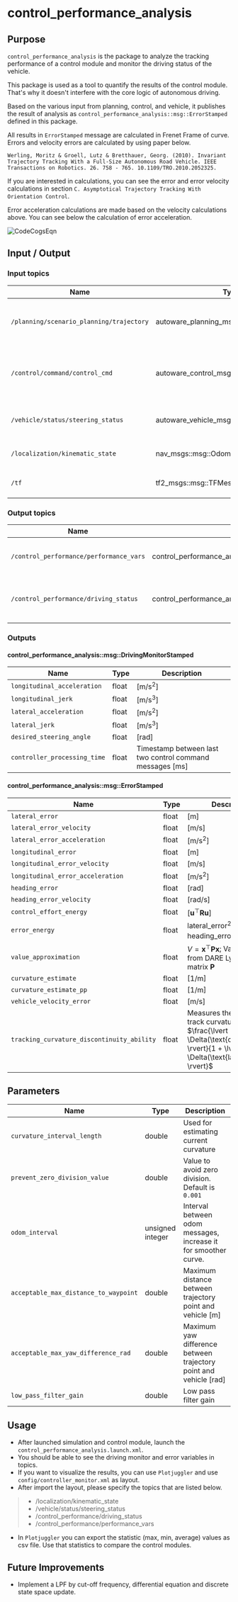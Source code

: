 # control_performance_analysis

## Purpose

`control_performance_analysis` is the package to analyze the tracking performance of a control module and monitor the driving status of the vehicle.

This package is used as a tool to quantify the results of the control module.
That's why it doesn't interfere with the core logic of autonomous driving.

Based on the various input from planning, control, and vehicle, it publishes the result of analysis as `control_performance_analysis::msg::ErrorStamped` defined in this package.

All results in `ErrorStamped` message are calculated in Frenet Frame of curve. Errors and velocity errors are calculated by using paper below.

<!-- cspell: ignore Werling Moritz Groell Lutz Bretthauer Georg -->

`Werling, Moritz & Groell, Lutz & Bretthauer, Georg. (2010). Invariant Trajectory Tracking With a Full-Size Autonomous Road Vehicle. IEEE Transactions on Robotics. 26. 758 - 765. 10.1109/TRO.2010.2052325.`

If you are interested in calculations, you can see the error and error velocity calculations in section `C. Asymptotical Trajectory Tracking With Orientation Control`.

Error acceleration calculations are made based on the velocity calculations above. You can see below the calculation of error acceleration.

![CodeCogsEqn](https://user-images.githubusercontent.com/45468306/169027099-ef15b306-2868-4084-a350-0e2b652c310f.png)

## Input / Output

### Input topics

| Name                                     | Type                                       | Description                                 |
| ---------------------------------------- | ------------------------------------------ | ------------------------------------------- |
| `/planning/scenario_planning/trajectory` | autoware_planning_msgs::msg::Trajectory    | Output trajectory from planning module.     |
| `/control/command/control_cmd`           | autoware_control_msgs::msg::Control        | Output control command from control module. |
| `/vehicle/status/steering_status`        | autoware_vehicle_msgs::msg::SteeringReport | Steering information from vehicle.          |
| `/localization/kinematic_state`          | nav_msgs::msg::Odometry                    | Use twist from odometry.                    |
| `/tf`                                    | tf2_msgs::msg::TFMessage                   | Extract ego pose from tf.                   |

### Output topics

| Name                                    | Type                                                     | Description                                         |
| --------------------------------------- | -------------------------------------------------------- | --------------------------------------------------- |
| `/control_performance/performance_vars` | control_performance_analysis::msg::ErrorStamped          | The result of the performance analysis.             |
| `/control_performance/driving_status`   | control_performance_analysis::msg::DrivingMonitorStamped | Driving status (acceleration, jerk etc.) monitoring |

### Outputs

#### control_performance_analysis::msg::DrivingMonitorStamped

| Name                         | Type  | Description                                                           |
| ---------------------------- | ----- | --------------------------------------------------------------------- |
| `longitudinal_acceleration`  | float | $[ \mathrm{m/s^2} ]$                                                  |
| `longitudinal_jerk`          | float | $[ \mathrm{m/s^3} ]$                                                  |
| `lateral_acceleration`       | float | $[ \mathrm{m/s^2} ]$                                                  |
| `lateral_jerk`               | float | $[ \mathrm{m/s^3} ]$                                                  |
| `desired_steering_angle`     | float | $[ \mathrm{rad} ]$                                                    |
| `controller_processing_time` | float | Timestamp between last two control command messages $[ \mathrm{ms} ]$ |

#### control_performance_analysis::msg::ErrorStamped

| Name                                       | Type  | Description                                                                                                                                     |
| ------------------------------------------ | ----- | ----------------------------------------------------------------------------------------------------------------------------------------------- |
| `lateral_error`                            | float | $[ \mathrm{m} ]$                                                                                                                                |
| `lateral_error_velocity`                   | float | $[ \mathrm{m/s} ]$                                                                                                                              |
| `lateral_error_acceleration`               | float | $[ \mathrm{m/s^2} ]$                                                                                                                            |
| `longitudinal_error`                       | float | $[ \mathrm{m} ]$                                                                                                                                |
| `longitudinal_error_velocity`              | float | $[ \mathrm{m/s} ]$                                                                                                                              |
| `longitudinal_error_acceleration`          | float | $[ \mathrm{m/s^2} ]$                                                                                                                            |
| `heading_error`                            | float | $[ \mathrm{rad} ]$                                                                                                                              |
| `heading_error_velocity`                   | float | $[ \mathrm{rad/s} ]$                                                                                                                            |
| `control_effort_energy`                    | float | $[ \mathbf{u}^\top \mathbf{R} \mathbf{u} ]$                                                                                                     |
| `error_energy`                             | float | $\text{lateral\_error}^2 + \text{heading\_error}^2$                                                                                               |
| `value_approximation`                      | float | $V = \mathbf{x}^\top \mathbf{P} \mathbf{x}$; Value function from DARE Lyapunov matrix $\mathbf{P}$                                              |
| `curvature_estimate`                       | float | $[ \mathrm{1/m} ]$                                                                                                                              |
| `curvature_estimate_pp`                    | float | $[ \mathrm{1/m} ]$                                                                                                                              |
| `vehicle_velocity_error`                   | float | $[ \mathrm{m/s} ]$                                                                                                                              |
| `tracking_curvature_discontinuity_ability` | float | Measures the ability to track curvature changes $\frac{\lvert \Delta(\text{curvature}) \rvert}{1 + \lvert \Delta(\text{lateral\_error}) \rvert}$ |

## Parameters

| Name                                  | Type             | Description                                                       |
| ------------------------------------- | ---------------- | ----------------------------------------------------------------- |
| `curvature_interval_length`           | double           | Used for estimating current curvature                             |
| `prevent_zero_division_value`         | double           | Value to avoid zero division. Default is `0.001`                  |
| `odom_interval`                       | unsigned integer | Interval between odom messages, increase it for smoother curve.   |
| `acceptable_max_distance_to_waypoint` | double           | Maximum distance between trajectory point and vehicle [m]         |
| `acceptable_max_yaw_difference_rad`   | double           | Maximum yaw difference between trajectory point and vehicle [rad] |
| `low_pass_filter_gain`                | double           | Low pass filter gain                                              |

## Usage

- After launched simulation and control module, launch the `control_performance_analysis.launch.xml`.
- You should be able to see the driving monitor and error variables in topics.
- If you want to visualize the results, you can use `Plotjuggler` and use `config/controller_monitor.xml` as layout.
- After import the layout, please specify the topics that are listed below.

> - /localization/kinematic_state
> - /vehicle/status/steering_status
> - /control_performance/driving_status
> - /control_performance/performance_vars

- In `Plotjuggler` you can export the statistic (max, min, average) values as csv file. Use that statistics to compare the control modules.

## Future Improvements

- Implement a LPF by cut-off frequency, differential equation and discrete state space update.
